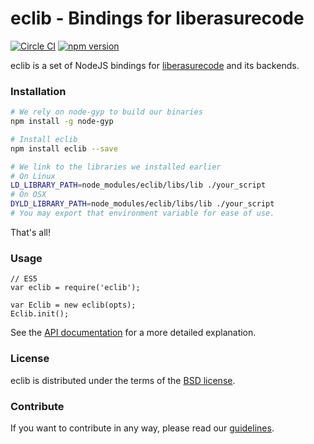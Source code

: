 # eclib - Bindings for liberasurecode

[![Circle CI][circle]](https://circleci.com/gh/scality/eclib)
[![npm version][npm version]](https://www.npmjs.com/package/eclib)

eclib is a set of NodeJS bindings for [liberasurecode][liberasure]
and its backends.

### Installation

```sh
# We rely on node-gyp to build our binaries
npm install -g node-gyp

# Install eclib
npm install eclib --save

# We link to the libraries we installed earlier
# On Linux
LD_LIBRARY_PATH=node_modules/eclib/libs/lib ./your_script
# On OSX
DYLD_LIBRARY_PATH=node_modules/eclib/libs/lib ./your_script
# You may export that environment variable for ease of use.
```
That's all!

### Usage
```node
// ES5
var eclib = require('eclib');

var Eclib = new eclib(opts);
Eclib.init();
```
See the [API documentation][api] for a more detailed explanation.

### License
eclib is distributed under the terms of the [BSD license](LICENSE).

### Contribute
If you want to contribute in any way, please read our [guidelines](CONTRIBUTING.md).

[circle]: https://circleci.com/gh/scality/eclib.svg?&style=shield&circle-token=2f7b8c11e6dcb9327f1d5b09633fdf597ec955a2
[npm]: https://www.npmjs.com/package/eclib
[npm version]: https://img.shields.io/npm/v/eclib.svg
[liberasure]: https://bitbucket.org/tsg-/liberasurecode
[api]: http://scality.github.io/eclib/
